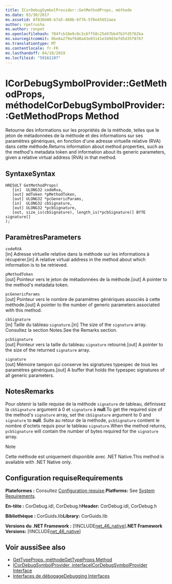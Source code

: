 ```yaml
---
title: ICorDebugSymbolProvider::GetMethodProps, méthode
ms.date: 03/30/2017
ms.assetid: 8f836b80-b7a5-460b-bf76-5f0e45652aea
author: rpetrusha
ms.author: ronpet
ms.openlocfilehash: 784fcb10e9c0c3c6ff50c25d47bb4fb3fd5762ba
ms.sourcegitcommit: 0be8a279af6d8a43e03141e349d3efd5d35f8767
ms.translationtype: MT
ms.contentlocale: fr-FR
ms.lasthandoff: 04/18/2019
ms.locfileid: "59161107"
---
```

# <a name="icordebugsymbolprovidergetmethodprops-method"></a><span data-ttu-id="177e7-102">ICorDebugSymbolProvider::GetMethodProps, méthode</span><span class="sxs-lookup"><span data-stu-id="177e7-102">ICorDebugSymbolProvider::GetMethodProps Method</span></span>
<span data-ttu-id="177e7-103">Retourne des informations sur les propriétés de la méthode, telles que le jeton de métadonnées de la méthode et des informations sur ses paramètres génériques, en fonction d'une adresse virtuelle relative (RVA) dans cette méthode.</span><span class="sxs-lookup"><span data-stu-id="177e7-103">Returns information about method properties, such as the method's metadata token and information about its generic parameters, given a relative virtual address (RVA) in that method.</span></span>  
  
## <a name="syntax"></a><span data-ttu-id="177e7-104">Syntaxe</span><span class="sxs-lookup"><span data-stu-id="177e7-104">Syntax</span></span>  
  
```  
HRESULT GetMethodProps(  
   [in]  ULONG32 codeRva,  
   [out] mdToken *pMethodToken,  
   [out] ULONG32 *pcGenericParams,  
   [in]  ULONG32 cbSignature,  
   [out] ULONG32 *pcbSignature,  
   [out, size_is(cbSignature), length_is(*pcbSignature)] BYTE signature[]  
);  
```  
  
## <a name="parameters"></a><span data-ttu-id="177e7-105">Paramètres</span><span class="sxs-lookup"><span data-stu-id="177e7-105">Parameters</span></span>  
 `codeRVA`  
 <span data-ttu-id="177e7-106">[in] Adresse virtuelle relative dans la méthode sur les informations à récupérer.</span><span class="sxs-lookup"><span data-stu-id="177e7-106">[in] A relative virtual address in the method about which information is to be retrieved.</span></span>  
  
 `pMethodToken`  
 <span data-ttu-id="177e7-107">[out] Pointeur vers le jeton de métadonnées de la méthode.</span><span class="sxs-lookup"><span data-stu-id="177e7-107">[out] A pointer to the method's metadata token.</span></span>  
  
 `pcGenericParams`  
 <span data-ttu-id="177e7-108">[out] Pointeur vers le nombre de paramètres génériques associés à cette méthode.</span><span class="sxs-lookup"><span data-stu-id="177e7-108">[out] A pointer to the number of generic parameters associated with this method.</span></span>  
  
 `cbSignature`  
 <span data-ttu-id="177e7-109">[in] Taille du tableau `signature`.</span><span class="sxs-lookup"><span data-stu-id="177e7-109">[in] The size of the `signature` array.</span></span> <span data-ttu-id="177e7-110">Consultez la section Notes.</span><span class="sxs-lookup"><span data-stu-id="177e7-110">See the Remarks section.</span></span>  
  
 `pcbSignature`  
 <span data-ttu-id="177e7-111">[out] Pointeur vers la taille du tableau `signature` retourné.</span><span class="sxs-lookup"><span data-stu-id="177e7-111">[out] A pointer to the size of the returned `signature` array.</span></span>  
  
 `signature`  
 <span data-ttu-id="177e7-112">[out] Mémoire tampon qui conserve les signatures typespec de tous les paramètres génériques.</span><span class="sxs-lookup"><span data-stu-id="177e7-112">[out] A buffer that holds the typespec signatures of all generic parameters.</span></span>  
  
## <a name="remarks"></a><span data-ttu-id="177e7-113">Notes</span><span class="sxs-lookup"><span data-stu-id="177e7-113">Remarks</span></span>  
 <span data-ttu-id="177e7-114">Pour obtenir la taille requise de la méthode `signature` de tableau, définissez la `cbSignature` argument à 0 et `signature` à **null**.</span><span class="sxs-lookup"><span data-stu-id="177e7-114">To get the required size of the method's `signature` array, set the `cbSignature` argument to 0 and `signature` to **null**.</span></span> <span data-ttu-id="177e7-115">Suite au retour de la méthode, `pcbSignature` contient le nombre d'octets requis pour le tableau `signature`.</span><span class="sxs-lookup"><span data-stu-id="177e7-115">When the method returns, `pcbSignature` will contain the number of bytes required for the `signature` array.</span></span>  
  
> [!NOTE]
>  <span data-ttu-id="177e7-116">Cette méthode est uniquement disponible avec .NET Native.</span><span class="sxs-lookup"><span data-stu-id="177e7-116">This method is available with .NET Native only.</span></span>  
  
## <a name="requirements"></a><span data-ttu-id="177e7-117">Configuration requise</span><span class="sxs-lookup"><span data-stu-id="177e7-117">Requirements</span></span>  
 <span data-ttu-id="177e7-118">**Plateformes :** Consultez [Configuration requise](../../../../docs/framework/get-started/system-requirements.md).</span><span class="sxs-lookup"><span data-stu-id="177e7-118">**Platforms:** See [System Requirements](../../../../docs/framework/get-started/system-requirements.md).</span></span>  
  
 <span data-ttu-id="177e7-119">**En-tête :** CorDebug.idl, CorDebug.h</span><span class="sxs-lookup"><span data-stu-id="177e7-119">**Header:** CorDebug.idl, CorDebug.h</span></span>  
  
 <span data-ttu-id="177e7-120">**Bibliothèque :** CorGuids.lib</span><span class="sxs-lookup"><span data-stu-id="177e7-120">**Library:** CorGuids.lib</span></span>  
  
 <span data-ttu-id="177e7-121">**Versions du .NET Framework :** [!INCLUDE[net_46_native](../../../../includes/net-46-native-md.md)]</span><span class="sxs-lookup"><span data-stu-id="177e7-121">**.NET Framework Versions:** [!INCLUDE[net_46_native](../../../../includes/net-46-native-md.md)]</span></span>  
  
## <a name="see-also"></a><span data-ttu-id="177e7-122">Voir aussi</span><span class="sxs-lookup"><span data-stu-id="177e7-122">See also</span></span>

- [<span data-ttu-id="177e7-123">GetTypeProps, méthode</span><span class="sxs-lookup"><span data-stu-id="177e7-123">GetTypeProps Method</span></span>](../../../../docs/framework/unmanaged-api/debugging/icordebugsymbolprovider-gettypeprops-method.md)
- [<span data-ttu-id="177e7-124">ICorDebugSymbolProvider, interface</span><span class="sxs-lookup"><span data-stu-id="177e7-124">ICorDebugSymbolProvider Interface</span></span>](../../../../docs/framework/unmanaged-api/debugging/icordebugsymbolprovider-interface.md)
- [<span data-ttu-id="177e7-125">Interfaces de débogage</span><span class="sxs-lookup"><span data-stu-id="177e7-125">Debugging Interfaces</span></span>](../../../../docs/framework/unmanaged-api/debugging/debugging-interfaces.md)
